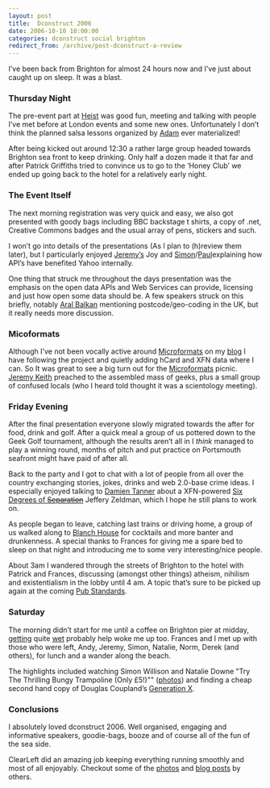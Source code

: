 ```yaml
---
layout: post
title:  Dconstruct 2006
date: 2006-10-10 10:00:00
categories: dconstruct social brighton
redirect_from: /archive/post-dconstruct-a-review
---
```


I’ve been back from Brighton for almost 24 hours now and I’ve just about caught up on sleep. It was a blast.

### Thursday Night

The pre-event part at [Heist](http://www.citikey.com/business/10157110/category/30016/city/Brighton/current/9/total/26) was good fun, meeting and talking with people I’ve met before at London events and some new ones. Unfortunately I don’t think the planned salsa lessons organized by [Adam](http://www.adamandjude.com/) ever materialized!

After being kicked out around 12:30 a rather large group headed towards Brighton sea front to keep drinking. Only half a dozen made it that far and after Patrick Griffiths tried to convince us to go to the ‘Honey Club’ we ended up going back to the hotel for a relatively early night.

### The Event Itself

The next morning registration was very quick and easy, we also got presented with goody bags including BBC backstage t shirts, a copy of .net, Creative Commons badges and the usual array of pens, stickers and such.

I won’t go into details of the presentations (As I plan to (h)review them later), but I particularly enjoyed [Jeremy’s](htp://adactio.com/) Joy and [Simon](http://simon.incutio.com/)/[Paul](http://www.paulhammond.org/)explaining how API’s have benefited Yahoo internally.

One thing that struck me throughout the days presentation was the emphasis on the open data APIs and Web Services can provide, licensing and just how open some data should be. A few speakers struck on this briefly, notably [Aral Balkan](http://aralbalkan.com/) mentioning postcode/geo-coding in the UK, but it really needs more discussion.

### Micoformats

Although I’ve not been vocally active around [Microformats](http://microformats.org/) on my [blog](http://dsingleton.co.uk/) I have following the project and quietly adding hCard and XFN data where I can. So It was great to see a big turn out for the [Microformats](http://flickr.com/photos/tags/upcoming:event=104699) picnic. [Jeremy Keith](http://flickr.com/photos/thevoicewithin/238544560/) preached to the assembled mass of geeks, plus a small group of confused locals (who I heard told thought it was a scientology meeting).

### Friday Evening

After the final presentation everyone slowly migrated towards the after for food, drink and golf. After a quick meal a group of us pottered down to the Geek Golf tournament, although the results aren’t all in I _think_ managed to play a winning round, months of pitch and put practice on Portsmouth seafront might have paid of after all.

Back to the party and I got to chat with a lot of people from all over the country exchanging stories, jokes, drinks and web 2.0-base crime ideas. I especially enjoyed talking to [Damien Tanner](http://iamrice.org/) about a XFN-powered [Six Degrees of ~~Separation~~](http://en.wikipedia.org/wiki/Six_degrees_of_separation) Jeffery Zeldman, which I hope he still plans to work on.

As people began to leave, catching last trains or driving home, a group of us walked along to [Blanch House](http://www.travelintelligence.net/wsd/hotels/htls_2259_Blanch_House_Brighton_review.html) for cocktails and more banter and drunkenness. A special thanks to Frances for giving me a spare bed to sleep on that night and introducing me to some very interesting/nice people.

About 3am I wandered through the streets of Brighton to the hotel with Patrick and Frances, discussing (amongst other things) atheism, nihilism and existentialism in the lobby until 4 am. A topic that’s sure to be picked up again at the coming [Pub Standards](http://www.pubstandards.co.uk/).

### Saturday

The morning didn’t start for me until a coffee on Brighton pier at midday, [getting](http://flickr.com/photos/phae_/239220809/in/set-72157594277473625/) quite [wet](http://flickr.com/photos/phae_/239220769/in/set-72157594277473625/) probably help woke me up too. Frances and I met up with those who were left, Andy, Jeremy, Simon, Natalie, Norm, Derek (and others), for lunch and a wander along the beach.

The highlights included watching Simon Willison and Natalie Downe "Try The Thrilling Bungy Trampoline (Only £5!)"" ([photos](http://flickr.com/photos/phae_/239221738/)) and finding a cheap second hand copy of Douglas Coupland’s [Generation X](http://www.amazon.co.uk/exec/obidos/ASIN/0349108390).

### Conclusions

I absolutely loved dconstruct 2006. Well organised, engaging and informative speakers, goodie-bags, booze and of course all of the fun of the sea side.

ClearLeft did an amazing job keeping everything running smoothly and most of all enjoyably. Checkout some of the [photos](http://flickr.com/search/?q=dconstruct2006&m=tags) and [blog posts](http://technorati.com/tag/dconstruct06) by others.
